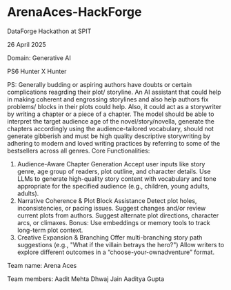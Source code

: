 # ArenaAces-HackForge

DataForge Hackathon at SPIT 

26 April 2025

Domain: Generative AI

PS6 
Hunter X Hunter

PS:
Generally budding or aspiring authors have doubts or certain complications
reagrding their plot/ storyline. An AI assistant that could help in making
coherent and engrossing storylines and also help authors fix problems/
blocks in their plots could help. Also, it could act as a storywriter by writing
a chapter or a piece of a chapter. The model should be able to interpret the
target audience age of the novel/story/novella, generate the chapters
accordingly using the audience-tailored vocabulary, should not generate
gibberish and must be high quality descriptive storywriting by adhering to
modern and loved writing practices by referring to some of the bestsellers
across all genres.
Core Functionalities:
1. Audience-Aware Chapter Generation
Accept user inputs like story genre, age group of readers, plot outline,
and character details.
Use LLMs to generate high-quality story content with vocabulary and
tone appropriate for the specified audience (e.g., children, young adults,
adults).
2. Narrative Coherence & Plot Block Assistance
Detect plot holes, inconsistencies, or pacing issues. Suggest changes
and/or review current plots from authors.
Suggest alternate plot directions, character arcs, or climaxes.
Bonus: Use embeddings or memory tools to track long-term plot context.
3. Creative Expansion & Branching
Offer multi-branching story path suggestions (e.g.,
"What if the villain
betrays the hero?")
Allow writers to explore different outcomes in a “choose-your-ownadventure” format.

Team name: Arena Aces

Team members: 
Aadit Mehta 
Dhwaj Jain
Aaditya Gupta
